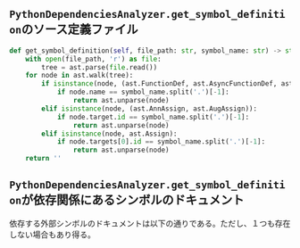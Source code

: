 ## `PythonDependenciesAnalyzer.get_symbol_definition`のソース定義ファイル

```python
def get_symbol_definition(self, file_path: str, symbol_name: str) -> str:
    with open(file_path, 'r') as file:
        tree = ast.parse(file.read())
    for node in ast.walk(tree):
        if isinstance(node, (ast.FunctionDef, ast.AsyncFunctionDef, ast.ClassDef)):
            if node.name == symbol_name.split('.')[-1]:
                return ast.unparse(node)
        elif isinstance(node, (ast.AnnAssign, ast.AugAssign)):
            if node.target.id == symbol_name.split('.')[-1]:
                return ast.unparse(node)
        elif isinstance(node, ast.Assign):
            if node.targets[0].id == symbol_name.split('.')[-1]:
                return ast.unparse(node)
    return ''
```

## `PythonDependenciesAnalyzer.get_symbol_definition`が依存関係にあるシンボルのドキュメント

依存する外部シンボルのドキュメントは以下の通りである。ただし、１つも存在しない場合もあり得る。